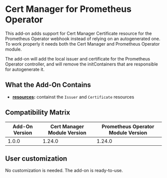 # Cert Manager for Prometheus Operator

This add-on adds support for Cert Manager Certificate resource for the Prometheus Operator webhook instead of
relying on an autogenerated one.  
To work properly it needs both the Cert Manager and Prometheus Operator module.

The add-on will add the local issuer and certificate for the Prometheus Operator controller, and will remove the
initContainers that are responsible for autogenerate it.

## What the Add-On Contains

- **[resources](./resources):** containst the `Issuer` and `Certificate` resources

## Compatibility Matrix

| Add-On Version | Cert Manager Module Version | Prometheus Operator Module Version |
|----------------|-----------------------------|------------------------------------|
| 1.0.0          | 1.24.0                      | 1.24.0                             |

## User customization

No customization is needed. The add-on is ready-to-use.
